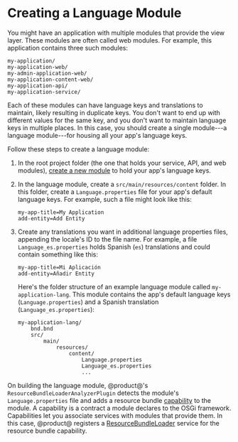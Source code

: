 # Creating a Language Module

You might have an application with multiple modules that provide the view layer. 
These modules are often called web modules. For example, this application 
contains three such modules: 

    my-application/
    my-application-web/
    my-admin-application-web/
    my-application-content-web/
    my-application-api/
    my-application-service/

Each of these modules can have language keys and translations to maintain, 
likely resulting in duplicate keys. You don't want to end up with different
values for the same key, and you don't want to maintain language keys in 
multiple places. In this case, you should create a single module---a language 
module---for housing all your app's language keys. 

Follow these steps to create a language module: 

1.  In the root project folder (the one that holds your service, API, and web 
    modules), 
    [create a new module](/docs/7-2/reference/-/knowledge_base/r/creating-a-project) 
    to hold your app's language keys. 

2.  In the language module, create a `src/main/resources/content` folder. In 
    this folder, create a `Language.properties` file for your app's default 
    language keys. For example, such a file might look like this: 

    ```properties
    my-app-title=My Application
    add-entity=Add Entity
    ```

3.  Create any translations you want in additional language properties files, 
    appending the locale's ID to the file name. For example, a file 
    `Language_es.properties` holds Spanish (`es`) translations and could contain 
    something like this: 

    ```properties
    my-app-title=Mi Aplicación
    add-entity=Añadir Entity
    ```

    Here's the folder structure of an example language module called 
    `my-application-lang`. This module contains the app's default language keys 
    (`Language.properties`) and a Spanish translation 
    (`Language_es.properties`): 

        my-application-lang/
            bnd.bnd
            src/
                main/
                    resources/
                        content/
                            Language.properties
                            Language_es.properties
                            ...

On building the language module, @product@'s 
`ResourceBundleLoaderAnalyzerPlugin` detects the module's `Language.properties` 
file and adds a resource bundle 
[capability](http://blog.osgi.org/2015/12/using-requirements-and-capabilities.html) 
to the module. A capability is a contract a module declares to the OSGi 
framework. Capabilities let you associate services with modules that provide 
them. In this case, @product@ registers a 
[ResourceBundleLoader](@platform-ref@/7.2-latest/javadocs/portal-kernel/com/liferay/portal/kernel/util/ResourceBundleLoader.html) 
service for the resource bundle capability. 

